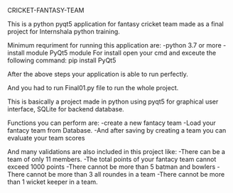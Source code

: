 CRICKET-FANTASY-TEAM

This is a python pyqt5 application for fantasy cricket team made as a final project for Internshala python training.


Minimum requriment for running this application are:
-python 3.7 or more
-install module PyQt5 module
	For install open your cmd and exceute the following command:
		pip install PyQt5

After the above steps your application is able to run perfectly.

And you had to run Final01.py file to run the whole project.

This is basically a project made in python using pyqt5 for graphical user interface, SQLite for backend database.


Functions you can perform are: 
-create a new fantacy team
-Load your fantacy team from Database.
-And after saving by creating a team you can evaluate your team scores

And many validations are also included in this project like:
-There can be a team of only 11 members.
-The total points of your fantacy team cannot exceed 1000 points
-There cannot be more than 5 batman and bowlers
-There cannot be more than 3 all roundes in a team
-There cannot be more than 1 wicket keeper in a team.
